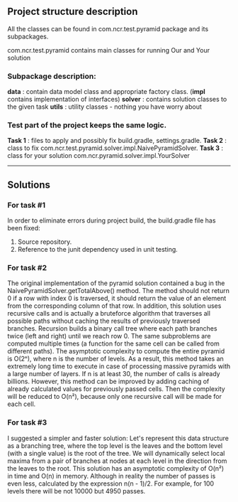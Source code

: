 ## Project structure description
All the classes can be found in com.ncr.test.pyramid package and its subpackages.

com.ncr.test.pyramid contains main classes for running Our and Your solution

### Subpackage description:
**data** : contain data model class and appropriate factory class. (**impl** contains implementation of interfaces)
**solver** : contains solution classes to the given task
**utils** : utility classes - nothing you have worry about

### Test part of the project keeps the same logic.

**Task 1** : files to apply and possibly fix build.gradle, settings.gradle.
**Task 2** : class to fix  com.ncr.test.pyramid.solver.impl.NaivePyramidSolver.
**Task 3** : class for your solution com.ncr.pyramid.solver.impl.YourSolver

---
## Solutions

### For task #1
In order to eliminate errors during project build, the build.gradle file has been fixed:
1. Source repository.
2. Reference to the junit dependency used in unit testing.

### For task #2
The original implementation of the pyramid solution contained a bug in the NaivePyramidSolver.getTotalAbove() method.
The method should not return 0 if a row with index 0 is traversed, it should return the value of an element from the corresponding column of that row. In addition, this solution uses recursive calls and is actually a bruteforce algorithm that traverses all possible paths without caching the results of previously traversed branches.
Recursion builds a binary call tree where each path branches twice (left and right) until we reach row 0. The same subproblems are computed multiple times (a function for the same cell can be called from different paths). The asymptotic complexity to compute the entire pyramid is O(2ⁿ), where n is the number of levels. As a result, this method takes an extremely long time to execute in case of processing massive pyramids with a large number of layers. If n is at least 30, the number of calls is already billions.
However, this method can be improved by adding caching of already calculated values for previously passed cells. Then the complexity will be reduced to O(n²), because only one recursive call will be made for each cell.

### For task #3
I suggested a simpler and faster solution:
Let's represent this data structure as a branching tree, where the top level is the leaves and the bottom level (with a single value) is the root of the tree.
We will dynamically select local maxima from a pair of branches at nodes at each level in the direction from the leaves to the root. This solution has an asymptotic complexity of O(n²) in time and O(n) in memory. Although in reality the number of passes is even less, calculated by the expression n(n - 1)/2. For example, for 100 levels there will be not 10000 but 4950 passes.



